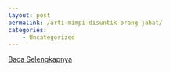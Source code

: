 ```yaml
---
layout: post
permalink: /arti-mimpi-disuntik-orang-jahat/
categories:
    - Uncategorized
---
```


[Baca Selengkapnya](/01)